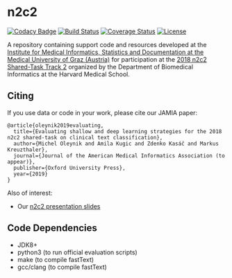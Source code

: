 # n2c2

[![Codacy Badge](https://api.codacy.com/project/badge/Grade/61f8f04b341a482f95b9a38073575860)](https://app.codacy.com/app/michelole/n2c2?utm_source=github.com&utm_medium=referral&utm_content=bst-mug/n2c2&utm_campaign=badger)
[![Build Status](https://travis-ci.org/bst-mug/n2c2.svg?branch=master)](https://travis-ci.org/bst-mug/n2c2)
[![Coverage Status](https://coveralls.io/repos/github/bst-mug/n2c2/badge.svg?branch=master)](https://coveralls.io/github/bst-mug/n2c2?branch=master)
[![License](https://img.shields.io/badge/License-Apache%202.0-blue.svg)](https://opensource.org/licenses/Apache-2.0)

A repository containing support code and resources developed at the [Institute for Medical Informatics, Statistics and Documentation at the Medical University of Graz (Austria)](https://www.medunigraz.at/imi/en/) for participation at the [2018 n2c2 Shared-Task Track 2](https://n2c2.dbmi.hms.harvard.edu/) organized by the Department of Biomedical Informatics at the Harvard Medical School.

## Citing

If you use data or code in your work, please cite our JAMIA paper:

```
@article{oleynik2019evaluating,
  title={Evaluating shallow and deep learning strategies for the 2018 n2c2 shared-task on clinical text classification},
  author={Michel Oleynik and Amila Kugic and Zdenko Kasáč and Markus Kreuzthaler},
  journal={Journal of the American Medical Informatics Association (to appear)},
  publisher={Oxford University Press},
  year={2019}
}
```

Also of interest:
- Our [n2c2 presentation slides](https://www.medunigraz.at/imi/de/n2c2.Presentation_V6.pdf)

## Code Dependencies
- JDK8+
- python3 (to run official evaluation scripts)
- make (to compile fastText)
- gcc/clang (to compile fastText)
